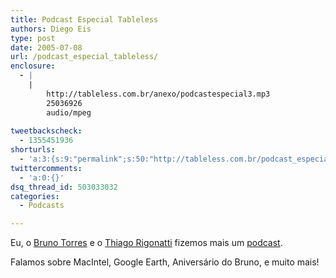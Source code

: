 ```yaml
---
title: Podcast Especial Tableless
authors: Diego Eis
type: post
date: 2005-07-08
url: /podcast_especial_tableless/
enclosure:
  - |
    |
        http://tableless.com.br/anexo/podcastespecial3.mp3
        25036926
        audio/mpeg
        
tweetbackscheck:
  - 1355451936
shorturls:
  - 'a:3:{s:9:"permalink";s:50:"http://tableless.com.br/podcast_especial_tableless";s:7:"tinyurl";s:26:"http://tinyurl.com/4yc8tnw";s:4:"isgd";s:19:"http://is.gd/IXbW9i";}'
twittercomments:
  - 'a:0:{}'
dsq_thread_id: 503033032
categories:
  - Podcasts

---
```

Eu, o [Bruno Torres][1] e o [Thiago Rigonatti][2] fizemos mais um [podcast][3]. 

Falamos sobre MacIntel, Google Earth, Aniversário do Bruno, e muito mais!

 [1]: http://www.brunotorres.net
 [2]: http://www.mobilelife.com.br/
 [3]: http://tableless.com.br/anexo/podcastespecial3.mp3